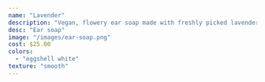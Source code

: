 ```yaml
---
name: "Lavender"
description: "Vegan, flowery ear soap made with freshly picked lavender with a hint of fresh orange zest."
desc: "Ear soap"
image: "/images/ear-soap.png"
cost: $25.00
colors:
  - "eggshell white"
texture: "smooth"
---
```

